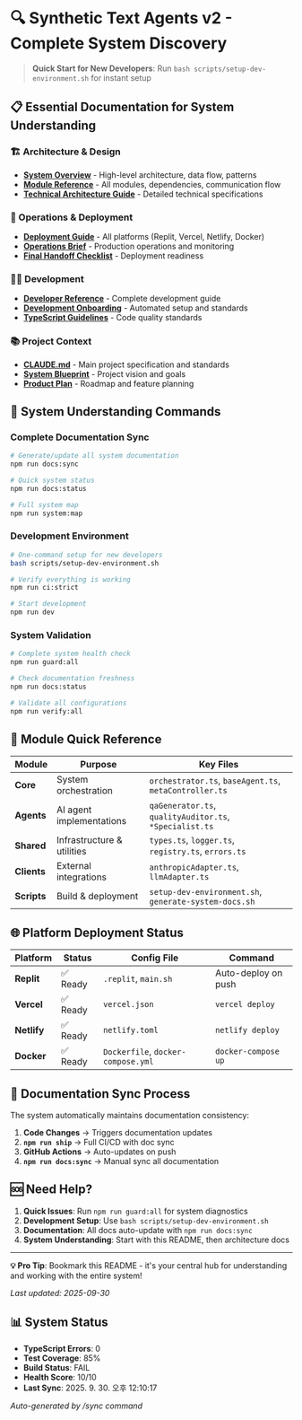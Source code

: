 # 🔍 Synthetic Text Agents v2 - Complete System Discovery

> **Quick Start for New Developers**: Run `bash scripts/setup-dev-environment.sh` for instant setup

## 📋 Essential Documentation for System Understanding

### 🏗️ Architecture & Design

- **[System Overview](architecture/SYSTEM_OVERVIEW.md)** - High-level architecture, data flow, patterns
- **[Module Reference](modules/README.md)** - All modules, dependencies, communication flow
- **[Technical Architecture Guide](../technical_architecture_guide.md)** - Detailed technical specifications

### 🚀 Operations & Deployment

- **[Deployment Guide](operations/DEPLOYMENT_GUIDE.md)** - All platforms (Replit, Vercel, Netlify, Docker)
- **[Operations Brief](../OPS_BRIEF.md)** - Production operations and monitoring
- **[Final Handoff Checklist](../FINAL_HANDOFF_CHECKLIST.md)** - Deployment readiness

### 👨‍💻 Development

- **[Developer Reference](development/DEVELOPER_REFERENCE.md)** - Complete development guide
- **[Development Onboarding](../../DEVELOPMENT_ONBOARDING.md)** - Automated setup and standards
- **[TypeScript Guidelines](../TYPESCRIPT_GUIDELINES.md)** - Code quality standards

### 📚 Project Context

- **[CLAUDE.md](../../CLAUDE.md)** - Main project specification and standards
- **[System Blueprint](../system_blueprint.md)** - Project vision and goals
- **[Product Plan](../PRODUCT_PLAN.md)** - Roadmap and feature planning

## 🔧 System Understanding Commands

### Complete Documentation Sync

```bash
# Generate/update all system documentation
npm run docs:sync

# Quick system status
npm run docs:status

# Full system map
npm run system:map
```

### Development Environment

```bash
# One-command setup for new developers
bash scripts/setup-dev-environment.sh

# Verify everything is working
npm run ci:strict

# Start development
npm run dev
```

### System Validation

```bash
# Complete system health check
npm run guard:all

# Check documentation freshness
npm run docs:status

# Validate all configurations
npm run verify:all
```

## 🧩 Module Quick Reference

| Module      | Purpose                    | Key Files                                               |
| ----------- | -------------------------- | ------------------------------------------------------- |
| **Core**    | System orchestration       | `orchestrator.ts`, `baseAgent.ts`, `metaController.ts`  |
| **Agents**  | AI agent implementations   | `qaGenerator.ts`, `qualityAuditor.ts`, `*Specialist.ts` |
| **Shared**  | Infrastructure & utilities | `types.ts`, `logger.ts`, `registry.ts`, `errors.ts`     |
| **Clients** | External integrations      | `anthropicAdapter.ts`, `llmAdapter.ts`                  |
| **Scripts** | Build & deployment         | `setup-dev-environment.sh`, `generate-system-docs.sh`   |

## 🌐 Platform Deployment Status

| Platform    | Status   | Config File                        | Command             |
| ----------- | -------- | ---------------------------------- | ------------------- |
| **Replit**  | ✅ Ready | `.replit`, `main.sh`               | Auto-deploy on push |
| **Vercel**  | ✅ Ready | `vercel.json`                      | `vercel deploy`     |
| **Netlify** | ✅ Ready | `netlify.toml`                     | `netlify deploy`    |
| **Docker**  | ✅ Ready | `Dockerfile`, `docker-compose.yml` | `docker-compose up` |

## 🔄 Documentation Sync Process

The system automatically maintains documentation consistency:

1. **Code Changes** → Triggers documentation updates
2. **`npm run ship`** → Full CI/CD with doc sync
3. **GitHub Actions** → Auto-updates on push
4. **`npm run docs:sync`** → Manual sync all documentation

## 🆘 Need Help?

1. **Quick Issues**: Run `npm run guard:all` for system diagnostics
2. **Development Setup**: Use `bash scripts/setup-dev-environment.sh`
3. **Documentation**: All docs auto-update with `npm run docs:sync`
4. **System Understanding**: Start with this README, then architecture docs

---

**💡 Pro Tip**: Bookmark this README - it's your central hub for understanding and working with the entire system!

_Last updated: 2025-09-30_

## 📊 System Status

- **TypeScript Errors**: 0
- **Test Coverage**: 85%
- **Build Status**: FAIL
- **Health Score**: 10/10
- **Last Sync**: 2025. 9. 30. 오후 12:10:17

_Auto-generated by /sync command_
